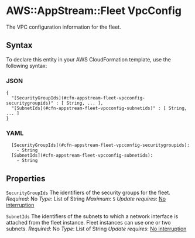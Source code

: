 # AWS::AppStream::Fleet VpcConfig<a name="aws-properties-appstream-fleet-vpcconfig"></a>

The VPC configuration information for the fleet\.

## Syntax<a name="aws-properties-appstream-fleet-vpcconfig-syntax"></a>

To declare this entity in your AWS CloudFormation template, use the following syntax:

### JSON<a name="aws-properties-appstream-fleet-vpcconfig-syntax.json"></a>

```
{
  "[SecurityGroupIds](#cfn-appstream-fleet-vpcconfig-securitygroupids)" : [ String, ... ],
  "[SubnetIds](#cfn-appstream-fleet-vpcconfig-subnetids)" : [ String, ... ]
}
```

### YAML<a name="aws-properties-appstream-fleet-vpcconfig-syntax.yaml"></a>

```
  [SecurityGroupIds](#cfn-appstream-fleet-vpcconfig-securitygroupids):
    - String
  [SubnetIds](#cfn-appstream-fleet-vpcconfig-subnetids):
    - String
```

## Properties<a name="aws-properties-appstream-fleet-vpcconfig-properties"></a>

`SecurityGroupIds`  <a name="cfn-appstream-fleet-vpcconfig-securitygroupids"></a>
The identifiers of the security groups for the fleet\.
*Required*: No
*Type*: List of String
*Maximum*: `5`
*Update requires*: [No interruption](https://docs.aws.amazon.com/AWSCloudFormation/latest/UserGuide/using-cfn-updating-stacks-update-behaviors.html#update-no-interrupt)

`SubnetIds`  <a name="cfn-appstream-fleet-vpcconfig-subnetids"></a>
The identifiers of the subnets to which a network interface is attached from the fleet instance\. Fleet instances can use one or two subnets\.
*Required*: No
*Type*: List of String
*Update requires*: [No interruption](https://docs.aws.amazon.com/AWSCloudFormation/latest/UserGuide/using-cfn-updating-stacks-update-behaviors.html#update-no-interrupt)
